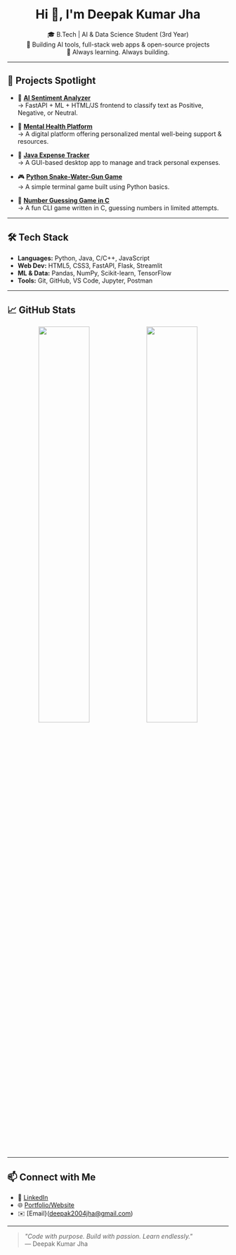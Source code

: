 <h1 align="center">Hi 👋, I'm Deepak Kumar Jha</h1>
<p align="center">
  🎓 B.Tech | AI & Data Science Student (3rd Year) <br>
  🚀 Building AI tools, full-stack web apps & open-source projects <br>
  🌱 Always learning. Always building.
</p>

---

## 🚀 Projects Spotlight

- 🧠 [**AI Sentiment Analyzer**](https://github.com/deepakjha018/AI-Sentiment-Analyzer_project)  
  → FastAPI + ML + HTML/JS frontend to classify text as Positive, Negative, or Neutral.

- 💚 [**Mental Health Platform**](https://github.com/deepakjha018/mental-health-platform)  
  → A digital platform offering personalized mental well-being support & resources.

- 💼 [**Java Expense Tracker**](https://github.com/deepakjha018/JavaProject_ExpenseTracker)  
  → A GUI-based desktop app to manage and track personal expenses.

- 🎮 [**Python Snake-Water-Gun Game**](https://github.com/deepakjha018/Python_game_project1)  
  → A simple terminal game built using Python basics.

- 🎯 [**Number Guessing Game in C**](https://github.com/deepakjha018/Project-1-number-game)  
  → A fun CLI game written in C, guessing numbers in limited attempts.

---

## 🛠️ Tech Stack

- **Languages:** Python, Java, C/C++, JavaScript  
- **Web Dev:** HTML5, CSS3, FastAPI, Flask, Streamlit  
- **ML & Data:** Pandas, NumPy, Scikit-learn, TensorFlow  
- **Tools:** Git, GitHub, VS Code, Jupyter, Postman  

---

## 📈 GitHub Stats

<p align="center">
  <img src="https://github-readme-stats.vercel.app/api?username=deepakjha018&show_icons=true&theme=tokyonight" width="48%" />
  <img src="https://github-readme-stats.vercel.app/api/top-langs/?username=deepakjha018&layout=compact&theme=tokyonight" width="48%" />
</p>

---

## 📫 Connect with Me

- 🔗 [LinkedIn](www.linkedin.com/in/deepak-kumar-jha-a64855328)  
- 🌐 [Portfolio/Website](https://your-portfolio-site.com)   
- ✉️ [Email}(deepak2004jha@gmail.com)

---

> _"Code with purpose. Build with passion. Learn endlessly."_  
> — Deepak Kumar Jha



<!--
**deepakjha018/deepakjha018** is a ✨ _special_ ✨ repository because its `README.md` (this file) appears on your GitHub profile.

Here are some ideas to get you started:

- 🔭 I’m currently working on ...
- 🌱 I’m currently learning ...
- 👯 I’m looking to collaborate on ...
- 🤔 I’m looking for help with ...
- 💬 Ask me about ...
- 📫 How to reach me: ...
- 😄 Pronouns: ...
- ⚡ Fun fact: ...
-->
